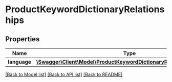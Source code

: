# ProductKeywordDictionaryRelationships

## Properties
Name | Type | Description | Notes
------------ | ------------- | ------------- | -------------
**language** | [**\Swagger\Client\Model\ProductKeywordDictionaryRelationshipsLanguage**](ProductKeywordDictionaryRelationshipsLanguage.md) |  | [optional] 

[[Back to Model list]](../../README.md#documentation-for-models) [[Back to API list]](../../README.md#documentation-for-api-endpoints) [[Back to README]](../../README.md)

